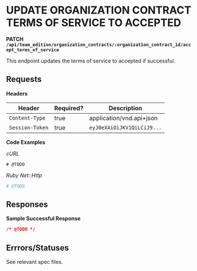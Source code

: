 # UPDATE ORGANIZATION CONTRACT TERMS OF SERVICE TO ACCEPTED

**PATCH `/api/team_edition/organization_contracts/:organization_contract_id/accept_terms_of_service`**

This endpoint updates the terms of service to accepted if successful.


## Requests

**Headers**

| Header          | Required? | Description                |
|-----------------|-----------|----------------------------|
| `Content-Type`  | true      | application/vnd.api+json   |
| `Session-Token` | true      | `eyJ0eXAiOiJKV1QiLCiJ9...` |


**Code Examples**

_cURL_

```shell
# @TODO
```


_Ruby Net::Http_

```ruby
# @TODO
```


## Responses

**Sample Successful Response**

```json
/* @TODO */
```

## Errrors/Statuses

See relevant spec files.

